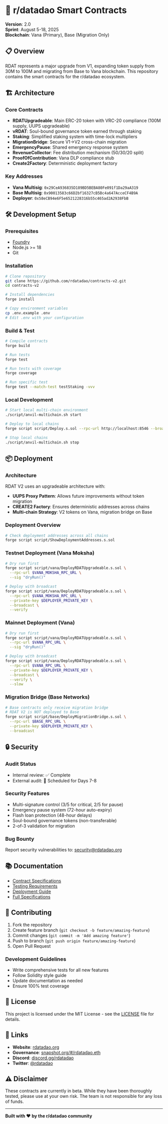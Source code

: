 # 🚀 r/datadao Smart Contracts

**Version**: 2.0  
**Sprint**: August 5-18, 2025  
**Blockchain**: Vana (Primary), Base (Migration Only)

## 📋 Overview

RDAT represents a major upgrade from V1, expanding token supply from 30M to 100M and migrating from Base to Vana blockchain. This repository contains the smart contracts for the r/datadao ecosystem.

## 🏗️ Architecture

### Core Contracts
- **RDATUpgradeable**: Main ERC-20 token with VRC-20 compliance (100M supply, UUPS upgradeable)
- **vRDAT**: Soul-bound governance token earned through staking
- **Staking**: Simplified staking system with time-lock multipliers
- **MigrationBridge**: Secure V1→V2 cross-chain migration
- **EmergencyPause**: Shared emergency response system
- **RevenueCollector**: Fee distribution mechanism (50/30/20 split)
- **ProofOfContribution**: Vana DLP compliance stub
- **Create2Factory**: Deterministic deployment factory

### Key Addresses
- **Vana Multisig**: `0x29CeA936835D189BD5BEBA80Fe091f1Da29aA319`
- **Base Multisig**: `0x90013583c66D2bf16327cB5Bc4a647AcceCF4B9A`
- **Deployer**: `0x58eCB94e6F5e6521228316b55c465ad2A2938FbB`

## 🛠️ Development Setup

### Prerequisites
- [Foundry](https://book.getfoundry.sh/getting-started/installation)
- Node.js >= 18
- Git

### Installation
```bash
# Clone repository
git clone https://github.com/rdatadao/contracts-v2.git
cd contracts-v2

# Install dependencies
forge install

# Copy environment variables
cp .env.example .env
# Edit .env with your configuration
```

### Build & Test
```bash
# Compile contracts
forge build

# Run tests
forge test

# Run tests with coverage
forge coverage

# Run specific test
forge test --match-test testStaking -vvv
```

### Local Development
```bash
# Start local multi-chain environment
./script/anvil-multichain.sh start

# Deploy to local chains
forge script script/Deploy.s.sol --rpc-url http://localhost:8546 --broadcast

# Stop local chains
./script/anvil-multichain.sh stop
```

## 📦 Deployment

### Architecture
RDAT V2 uses an upgradeable architecture with:
- **UUPS Proxy Pattern**: Allows future improvements without token migration
- **CREATE2 Factory**: Ensures deterministic addresses across chains
- **Multi-chain Strategy**: V2 tokens on Vana, migration bridge on Base

### Deployment Overview
```bash
# Check deployment addresses across all chains
forge script script/ShowDeploymentAddresses.s.sol
```

### Testnet Deployment (Vana Moksha)
```bash
# Dry run first
forge script script/vana/DeployRDATUpgradeable.s.sol \
  --rpc-url $VANA_MOKSHA_RPC_URL \
  --sig "dryRun()"

# Deploy with broadcast
forge script script/vana/DeployRDATUpgradeable.s.sol \
  --rpc-url $VANA_MOKSHA_RPC_URL \
  --private-key $DEPLOYER_PRIVATE_KEY \
  --broadcast \
  --verify
```

### Mainnet Deployment (Vana)
```bash
# Dry run first
forge script script/vana/DeployRDATUpgradeable.s.sol \
  --rpc-url $VANA_RPC_URL \
  --sig "dryRun()"

# Deploy with broadcast
forge script script/vana/DeployRDATUpgradeable.s.sol \
  --rpc-url $VANA_RPC_URL \
  --private-key $DEPLOYER_PRIVATE_KEY \
  --broadcast \
  --verify \
  --slow
```

### Migration Bridge (Base Networks)
```bash
# Base contracts only receive migration bridge
# RDAT V2 is NOT deployed to Base
forge script script/base/DeployMigrationBridge.s.sol \
  --rpc-url $BASE_RPC_URL \
  --private-key $DEPLOYER_PRIVATE_KEY \
  --broadcast
```

## 🔒 Security

### Audit Status
- Internal review: ✅ Complete
- External audit: 📅 Scheduled for Days 7-8

### Security Features
- Multi-signature control (3/5 for critical, 2/5 for pause)
- Emergency pause system (72-hour auto-expiry)
- Flash loan protection (48-hour delays)
- Soul-bound governance tokens (non-transferable)
- 2-of-3 validation for migration

### Bug Bounty
Report security vulnerabilities to: security@rdatadao.org

## 📚 Documentation

- [Contract Specifications](./CONTRACTS_SPEC.md)
- [Testing Requirements](./docs/TESTING_REQUIREMENTS.md)
- [Deployment Guide](./docs/DEPLOYMENT_GUIDE.md)
- [Full Specifications](./docs/SPECIFICATIONS.md)

## 🤝 Contributing

1. Fork the repository
2. Create feature branch (`git checkout -b feature/amazing-feature`)
3. Commit changes (`git commit -m 'Add amazing feature'`)
4. Push to branch (`git push origin feature/amazing-feature`)
5. Open Pull Request

### Development Guidelines
- Write comprehensive tests for all new features
- Follow Solidity style guide
- Update documentation as needed
- Ensure 100% test coverage

## 📄 License

This project is licensed under the MIT License - see the [LICENSE](LICENSE) file for details.

## 🔗 Links

- **Website**: [rdatadao.org](https://rdatadao.org)
- **Governance**: [snapshot.org/#/rdatadao.eth](https://snapshot.org/#/rdatadao.eth)
- **Discord**: [discord.gg/rdatadao](https://discord.gg/rdatadao)
- **Twitter**: [@rdatadao](https://twitter.com/rdatadao)

## ⚠️ Disclaimer

These contracts are currently in beta. While they have been thoroughly tested, please use at your own risk. The team is not responsible for any loss of funds.

---

**Built with ❤️ by the r/datadao community**
